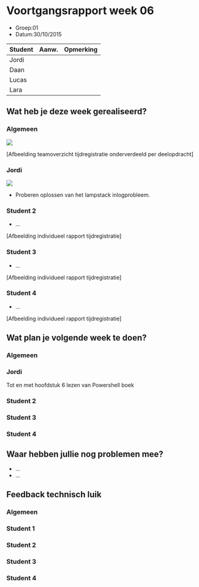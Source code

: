 # Voortgangsrapport week 06

* Groep:01
* Datum:30/10/2015

| Student  | Aanw. | Opmerking |
| :---     | :---  | :---      |
| Jordi |       |           |
| Daan |       |           |
| Lucas |       |           |
| Lara |       |           |

## Wat heb je deze week gerealiseerd?

### Algemeen


![](https://github.com/HoGentTIN/ops3-g01/blob/master/weekrapport/img/huboardweek6.PNG)

[Afbeelding teamoverzicht tijdregistratie onderverdeeld per deelopdracht]

### Jordi

![](https://github.com/HoGentTIN/ops3-g01/blob/master/weekrapport/img/Week5_Jordi_toggle.PNG)

* Proberen oplossen van het lampstack inlogprobleem.

### Student 2

* ...

[Afbeelding individueel rapport tijdregistratie]

### Student 3

* ...

[Afbeelding individueel rapport tijdregistratie]

### Student 4

* ...

[Afbeelding individueel rapport tijdregistratie]

## Wat plan je volgende week te doen?

### Algemeen
### Jordi
Tot en met hoofdstuk 6 lezen van Powershell boek
### Student 2
### Student 3
### Student 4

## Waar hebben jullie nog problemen mee?

* ...
* ...

## Feedback technisch luik

### Algemeen

### Student 1
### Student 2
### Student 3
### Student 4


